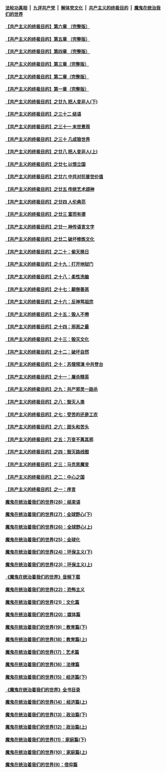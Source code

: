 ####  [法轮功真相](../../../../basic/blob/master/README.md?t=09230501) &nbsp;|&nbsp; [九评共产党](../../../../9ping.md/blob/master/README.md?t=09230501) &nbsp;|&nbsp; [解体党文化](../../../../jtdwh.md/blob/master/README.md?t=09230501)  &nbsp;|&nbsp; [共产主义的终极目的](../../../../gczydzjmd.md/blob/master/README.md?t=09230501) &nbsp;|&nbsp; [魔鬼在统治我们的世界](../../../../mgztzwmdsj.md/blob/master/README.md?t=09230501) 

#### [【共产主义的终极目的】第六章 （完整版）](../pages/nsc422/n11428913.md?t=09230501) 

#### [【共产主义的终极目的】第五章 （完整版）](../pages/nsc422/n11428912.md?t=09230501) 

#### [【共产主义的终极目的】第四章 （完整版）](../pages/nsc422/n11428907.md?t=09230501) 

#### [【共产主义的终极目的】第三章（完整版）](../pages/nsc422/n11428848.md?t=09230501) 

#### [【共产主义的终极目的】第二章（完整版）](../pages/nsc422/n11428831.md?t=09230501) 

#### [【共产主义的终极目的】第一章（完整版）](../pages/nsc422/n11417651.md?t=09230501) 

#### [【共产主义的终极目的】之廿九 把人变非人(下)](../pages/nsc422/n11344140.md?t=09230501) 

#### [【共产主义的终极目的】之三十二 结语](../pages/nsc422/n11360535.md?t=09230501) 

#### [【共产主义的终极目的】之三十一 末世景观](../pages/nsc422/n11351129.md?t=09230501) 

#### [【共产主义的终极目的】之三十 几成狼世界](../pages/nsc422/n11348280.md?t=09230501) 

#### [【共产主义的终极目的】之廿八 把人变非人(上)](../pages/nsc422/n11340492.md?t=09230501) 

#### [【共产主义的终极目的】之廿七 以恨立国](../pages/nsc422/n11336944.md?t=09230501) 

#### [【共产主义的终极目的】之廿六 中共对抗普世价值](../pages/nsc422/n11324785.md?t=09230501) 

#### [【共产主义的终极目的】之廿五 传统艺术颂神](../pages/nsc422/n11296396.md?t=09230501) 

#### [【共产主义的终极目的】之廿四 人伦典范](../pages/nsc422/n11296397.md?t=09230501) 

#### [【共产主义的终极目的】之廿三 富而有德](../pages/nsc422/n11283598.md?t=09230501) 

#### [【共产主义的终极目的】之廿一 神传语言文字](../pages/nsc422/n11263265.md?t=09230501) 

#### [【共产主义的终极目的】之廿二 破坏修炼文化](../pages/nsc422/n11245728.md?t=09230501) 

#### [【共产主义的终极目的】之二十：偷天换日](../pages/nsc422/n11238846.md?t=09230501) 

#### [【共产主义的终极目的】之十九：打开地狱门](../pages/nsc422/n11206376.md?t=09230501) 

#### [【共产主义的终极目的】之十八：柔性洗脑](../pages/nsc422/n11199994.md?t=09230501) 

#### [【共产主义的终极目的】之十七：颠倒善恶](../pages/nsc422/n11179782.md?t=09230501) 

#### [【共产主义的终极目的】之十六：反神骂祖宗](../pages/nsc422/n11166798.md?t=09230501) 

#### [【共产主义的终极目的】之十五：毁人不倦](../pages/nsc422/n11166792.md?t=09230501) 

#### [【共产主义的终极目的】之十四：邪恶之最](../pages/nsc422/n11150249.md?t=09230501) 

#### [【共产主义的终极目的】之十三：毁灭文化](../pages/nsc422/n11135227.md?t=09230501) 

#### [【共产主义的终极目的】之十二：破坏自然](../pages/nsc422/n11135214.md?t=09230501) 

#### [【共产主义的终极目的】之十：苏俄预演 中共登台](../pages/nsc422/n11118424.md?t=09230501) 

#### [【共产主义的终极目的】之十一：屠杀精英](../pages/nsc422/n11118442.md?t=09230501) 

#### [【共产主义的终极目的】之九：共产邪灵一路杀](../pages/nsc422/n11114139.md?t=09230501) 

#### [【共产主义的终极目的】之八：毁灭人类](../pages/nsc422/n11108503.md?t=09230501) 

#### [【共产主义的终极目的】之七：受苦的还是工农](../pages/nsc422/n11101809.md?t=09230501) 

#### [【共产主义的终极目的】之六：甜头和苦头](../pages/nsc422/n11096971.md?t=09230501) 

#### [【共产主义的终极目的】之五：万变不离其邪](../pages/nsc422/n11091285.md?t=09230501) 

#### [【共产主义的终极目的】之四：毁灭路线图](../pages/nsc422/n11086284.md?t=09230501) 

#### [【共产主义的终极目的】之三：马克思魔变](../pages/nsc422/n11061941.md?t=09230501) 

#### [【共产主义的终极目的】之二：中心之国](../pages/nsc422/n11047728.md?t=09230501) 

#### [【共产主义的终极目的】之一：序言](../pages/nsc422/n11086077.md?t=09230501) 

#### [魔鬼在统治着我们的世界(28)：结束语](../pages/nsc422/n10936246.md?t=09230501) 

#### [魔鬼在统治着我们的世界(27)：全球野心(下)](../pages/nsc422/n10928319.md?t=09230501) 

#### [魔鬼在统治着我们的世界(26)：全球野心(上)](../pages/nsc422/n10900318.md?t=09230501) 

#### [魔鬼在统治着我们的世界(25)：全球化](../pages/nsc422/n10788205.md?t=09230501) 

#### [魔鬼在统治着我们的世界(24)：环保主义(下)](../pages/nsc422/n10695307.md?t=09230501) 

#### [魔鬼在统治着我们的世界(23)：环保主义(上)](../pages/nsc422/n10688613.md?t=09230501) 

#### [《魔鬼在统治着我们的世界》音频下载](../pages/nsc422/n10635553.md?t=09230501) 

#### [魔鬼在统治着我们的世界(22)：恐怖主义](../pages/nsc422/n10614727.md?t=09230501) 

#### [魔鬼在统治着我们的世界(21)：文化篇](../pages/nsc422/n10597706.md?t=09230501) 

#### [魔鬼在统治着我们的世界(20)：媒体篇](../pages/nsc422/n10586579.md?t=09230501) 

#### [魔鬼在统治着我们的世界(19)：教育篇(下)](../pages/nsc422/n10564808.md?t=09230501) 

#### [魔鬼在统治着我们的世界(18)：教育篇(上)](../pages/nsc422/n10526970.md?t=09230501) 

#### [魔鬼在统治着我们的世界(17)：艺术篇](../pages/nsc422/n10499093.md?t=09230501) 

#### [魔鬼在统治着我们的世界(16)：法律篇](../pages/nsc422/n10485969.md?t=09230501) 

#### [魔鬼在统治着我们的世界(15)：经济篇(下)](../pages/nsc422/n10469975.md?t=09230501) 

#### [《魔鬼在统治着我们的世界》全书目录](../pages/nsc422/n10464261.md?t=09230501) 

#### [魔鬼在统治着我们的世界(14)：经济篇(上)](../pages/nsc422/n10457370.md?t=09230501) 

#### [魔鬼在统治着我们的世界(13)：政治篇(下)](../pages/nsc422/n10448270.md?t=09230501) 

#### [魔鬼在统治着我们的世界(12)：政治篇(上)](../pages/nsc422/n10444576.md?t=09230501) 

#### [魔鬼在统治着我们的世界(11)：家庭篇(下)](../pages/nsc422/n10440961.md?t=09230501) 

#### [魔鬼在统治着我们的世界(10)：家庭篇(上)](../pages/nsc422/n10435448.md?t=09230501) 

#### [魔鬼在统治着我们的世界(9)：信仰篇](../pages/nsc422/n10432159.md?t=09230501) 

